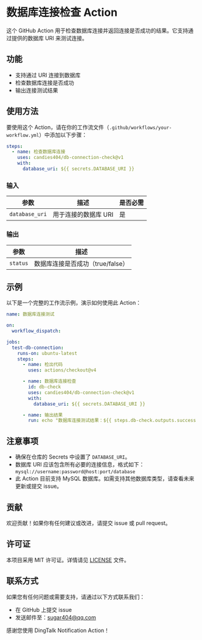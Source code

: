 # 数据库连接检查 Action

这个 GitHub Action 用于检查数据库连接并返回连接是否成功的结果。它支持通过提供的数据库 URI 来测试连接。

## 功能

- 支持通过 URI 连接到数据库
- 检查数据库连接是否成功
- 输出连接测试结果

## 使用方法

要使用这个 Action，请在你的工作流文件（`.github/workflows/your-workflow.yml`）中添加以下步骤：

```yaml
steps:
  - name: 检查数据库连接
    uses: candies404/db-connection-check@v1
    with:
      database_uri: ${{ secrets.DATABASE_URI }}
```

### 输入

| 参数           | 描述                 | 是否必需 |
| -------------- | -------------------- | -------- |
| `database_uri` | 用于连接的数据库 URI | 是       |

### 输出

| 参数      | 描述                             |
| --------- | -------------------------------- |
| `status` | 数据库连接是否成功（true/false） |

## 示例

以下是一个完整的工作流示例，演示如何使用此 Action：

```yaml
name: 数据库连接测试

on:
  workflow_dispatch:

jobs:
  test-db-connection:
    runs-on: ubuntu-latest
    steps:
      - name: 检出代码
        uses: actions/checkout@v4

      - name: 数据库连接检查
        id: db-check
        uses: candies404/db-connection-check@v1
        with:
          database_uri: ${{ secrets.DATABASE_URI }}

      - name: 输出结果
        run: echo "数据库连接测试结果：${{ steps.db-check.outputs.success }}"
```

## 注意事项

- 确保在仓库的 Secrets 中设置了 `DATABASE_URI`。
- 数据库 URI 应该包含所有必要的连接信息，格式如下：
  `mysql://username:password@host:port/database`
- 此 Action 目前支持 MySQL 数据库。如需支持其他数据库类型，请查看未来更新或提交 issue。

## 贡献

欢迎贡献！如果你有任何建议或改进，请提交 issue 或 pull request。

## 许可证

本项目采用 MIT 许可证。详情请见 [LICENSE](https://github.com/candies404/db-connection-check/blob/main/LICENSE) 文件。

## 联系方式
如果您有任何问题或需要支持，请通过以下方式联系我们：

- 在 GitHub 上提交 issue
- 发送邮件至：sugar404@qq.com

感谢您使用 DingTalk Notification Action！

